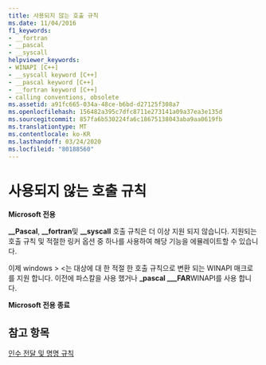 ```yaml
---
title: 사용되지 않는 호출 규칙
ms.date: 11/04/2016
f1_keywords:
- __fortran
- __pascal
- __syscall
helpviewer_keywords:
- WINAPI [C++]
- __syscall keyword [C++]
- __pascal keyword [C++]
- __fortran keyword [C++]
- calling conventions, obsolete
ms.assetid: a91fc665-034a-48ce-b6bd-d27125f308a7
ms.openlocfilehash: 156482a395c7dfc8711e273141a09a37ea3e135d
ms.sourcegitcommit: 857fa6b530224fa6c18675138043aba9aa0619fb
ms.translationtype: MT
ms.contentlocale: ko-KR
ms.lasthandoff: 03/24/2020
ms.locfileid: "80188560"
---
```

# <a name="obsolete-calling-conventions"></a>사용되지 않는 호출 규칙

**Microsoft 전용**

**__Pascal**, **__fortran**및 **__syscall** 호출 규칙은 더 이상 지원 되지 않습니다. 지원되는 호출 규칙 및 적절한 링커 옵션 중 하나를 사용하여 해당 기능을 에뮬레이트할 수 있습니다.

이제 windows > \<는 대상에 대 한 적절 한 호출 규칙으로 변환 되는 WINAPI 매크로를 지원 합니다. 이전에 파스칼을 사용 했거나 **_pascal \___FAR**WINAPI를 사용 합니다.

**Microsoft 전용 종료**

## <a name="see-also"></a>참고 항목

[인수 전달 및 명명 규칙](../cpp/argument-passing-and-naming-conventions.md)
